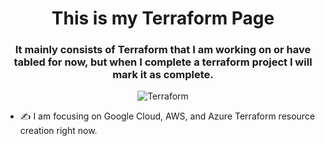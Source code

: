 <h1 align="center">This is my Terraform Page</h1>
<h3 align="center">It mainly consists of Terraform that I am working on or have tabled for now, but when I complete a terraform project I will mark it as complete.</h3>

<p align="center">
  <img src="https://cdn-images-1.medium.com/max/1200/1*9-ILOQ1Yxautyc_uIguhVw.png" alt="Terraform"/>
</p>
<p align="left">
  
- ✍ I am focusing on Google Cloud, AWS, and Azure Terraform resource creation right now.


<p align="center">

</p>
